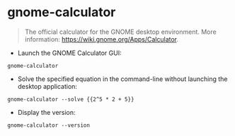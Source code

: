 # gnome-calculator

> The official calculator for the GNOME desktop environment.
> More information: <https://wiki.gnome.org/Apps/Calculator>.

- Launch the GNOME Calculator GUI:

`gnome-calculator`

- Solve the specified equation in the command-line without launching the desktop application:

`gnome-calculator --solve {{2^5 * 2 + 5}}`

- Display the version:

`gnome-calculator --version`
